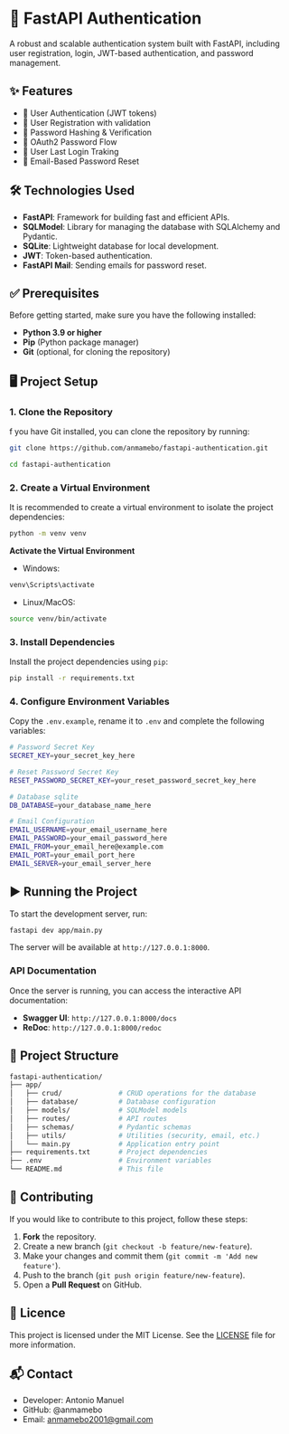 # 🚀 FastAPI Authentication

A robust and scalable authentication system built with FastAPI, including user registration, login, JWT-based authentication, and password management.

## ✨ Features

- 🔐 User Authentication (JWT tokens)
- 📝 User Registration with validation
- 🔄 Password Hashing & Verification
- 🔑 OAuth2 Password Flow
- 📅 User Last Login Traking
- 📧 Email-Based Password Reset

## 🛠️ Technologies Used

- **FastAPI**: Framework for building fast and efficient APIs.
- **SQLModel**: Library for managing the database with SQLAlchemy and Pydantic.
- **SQLite**: Lightweight database for local development.
- **JWT**: Token-based authentication.
- **FastAPI Mail**: Sending emails for password reset.

## ✅ Prerequisites

Before getting started, make sure you have the following installed:
- **Python 3.9 or higher**
- **Pip** (Python package manager)
- **Git** (optional, for cloning the repository)

## 🖥️ Project Setup

### 1. Clone the Repository
f you have Git installed, you can clone the repository by running:
```bash
git clone https://github.com/anmamebo/fastapi-authentication.git
```
```bash
cd fastapi-authentication
```

### 2. Create a Virtual Environment
It is recommended to create a virtual environment to isolate the project dependencies:
```bash
python -m venv venv
```
**Activate the Virtual Environment**
- Windows:
```bash
venv\Scripts\activate
```
- Linux/MacOS:
 ```bash
source venv/bin/activate
```

### 3. Install Dependencies
Install the project dependencies using `pip`:
 ```bash
pip install -r requirements.txt
```

### 4. Configure Environment Variables
Copy the `.env.example`, rename it to `.env` and complete the following variables:
 ```bash
# Password Secret Key
SECRET_KEY=your_secret_key_here

# Reset Password Secret Key
RESET_PASSWORD_SECRET_KEY=your_reset_password_secret_key_here

# Database sqlite
DB_DATABASE=your_database_name_here

# Email Configuration
EMAIL_USERNAME=your_email_username_here
EMAIL_PASSWORD=your_email_password_here
EMAIL_FROM=your_email_here@example.com
EMAIL_PORT=your_email_port_here
EMAIL_SERVER=your_email_server_here
```

## ▶️ Running the Project
To start the development server, run:
 ```bash
fastapi dev app/main.py
```
The server will be available at `http://127.0.0.1:8000`.

### API Documentation
Once the server is running, you can access the interactive API documentation:
- **Swagger UI**: `http://127.0.0.1:8000/docs`
- **ReDoc**: `http://127.0.0.1:8000/redoc`

## 📂 Project Structure

 ```bash
fastapi-authentication/
├── app/
│   ├── crud/              # CRUD operations for the database
│   ├── database/          # Database configuration
│   ├── models/            # SQLModel models
│   ├── routes/            # API routes
│   ├── schemas/           # Pydantic schemas
│   ├── utils/             # Utilities (security, email, etc.)
│   └── main.py            # Application entry point
├── requirements.txt       # Project dependencies
├── .env                   # Environment variables
└── README.md              # This file
```

## 🤝 Contributing

If you would like to contribute to this project, follow these steps:
1. **Fork** the repository.
2. Create a new branch (`git checkout -b feature/new-feature`).
3. Make your changes and commit them (`git commit -m 'Add new feature'`).
4. Push to the branch (`git push origin feature/new-feature`).
5. Open a **Pull Request** on GitHub.

## 📜 Licence

This project is licensed under the MIT License. See the [LICENSE](LICENSE) file for more information.

## 📬 Contact

* Developer: Antonio Manuel
* GitHub: @anmamebo
* Email: anmamebo2001@gmail.com
